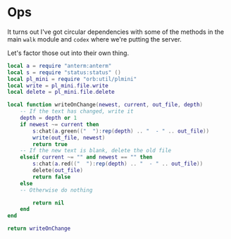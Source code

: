 # Ops


It turns out I've got circular dependencies with some of the methods in the
main `walk` module and `codex` where we're putting the server\.

Let's factor those out into their own thing\.

```lua
local a = require "anterm:anterm"
local s = require "status:status" ()
local pl_mini = require "orb:util/plmini"
local write = pl_mini.file.write
local delete = pl_mini.file.delete
```

```lua
local function writeOnChange(newest, current, out_file, depth)
    -- If the text has changed, write it
    depth = depth or 1
    if newest ~= current then
        s:chat(a.green(("  "):rep(depth) .. "  - " .. out_file))
        write(out_file, newest)
        return true
    -- If the new text is blank, delete the old file
    elseif current ~= "" and newest == "" then
        s:chat(a.red(("  "):rep(depth) .. "  - " .. out_file))
        delete(out_file)
        return false
    else
    -- Otherwise do nothing

        return nil
    end
end

return writeOnChange
```